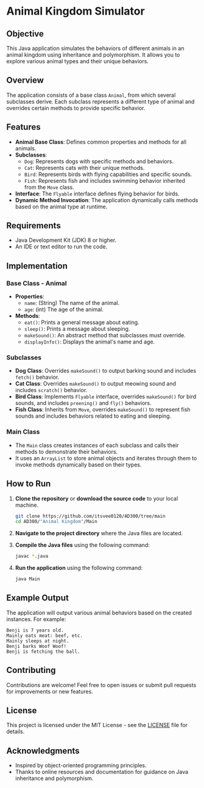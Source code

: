 
# Animal Kingdom Simulator

## Objective
This Java application simulates the behaviors of different animals in an animal kingdom using inheritance and polymorphism. It allows you to explore various animal types and their unique behaviors.

## Overview
The application consists of a base class `Animal`, from which several subclasses derive. Each subclass represents a different type of animal and overrides certain methods to provide specific behavior.

## Features
- **Animal Base Class**: Defines common properties and methods for all animals.
- **Subclasses**: 
  - `Dog`: Represents dogs with specific methods and behaviors.
  - `Cat`: Represents cats with their unique methods.
  - `Bird`: Represents birds with flying capabilities and specific sounds.
  - `Fish`: Represents fish and includes swimming behavior inherited from the `Move` class.
- **Interface**: The `Flyable` interface defines flying behavior for birds.
- **Dynamic Method Invocation**: The application dynamically calls methods based on the animal type at runtime.

## Requirements
- Java Development Kit (JDK) 8 or higher.
- An IDE or text editor to run the code.

## Implementation
### Base Class - Animal
- **Properties**: 
  - `name`: (String) The name of the animal.
  - `age`: (int) The age of the animal.
- **Methods**:
  - `eat()`: Prints a general message about eating.
  - `sleep()`: Prints a message about sleeping.
  - `makeSound()`: An abstract method that subclasses must override.
  - `displayInfo()`: Displays the animal's name and age.

### Subclasses
- **Dog Class**: Overrides `makeSound()` to output barking sound and includes `fetch()` behavior.
- **Cat Class**: Overrides `makeSound()` to output meowing sound and includes `scratch()` behavior.
- **Bird Class**: Implements `Flyable` interface, overrides `makeSound()` for bird sounds, and includes `preening()` and `fly()` behaviors.
- **Fish Class**: Inherits from `Move`, overrides `makeSound()` to represent fish sounds and includes behaviors related to eating and sleeping.

### Main Class
- The `Main` class creates instances of each subclass and calls their methods to demonstrate their behaviors.
- It uses an `ArrayList` to store animal objects and iterates through them to invoke methods dynamically based on their types.

## How to Run
1. **Clone the repository** or **download the source code** to your local machine.
   ```bash
   git clone https://github.com/itsvee0120/AD300/tree/main
   cd AD300/"Animal Kingdom"/Main
   ```

2. **Navigate to the project directory** where the Java files are located.

3. **Compile the Java files** using the following command:
   ```bash
   javac *.java
   ```

4. **Run the application** using the following command:
   ```bash
   java Main
   ```

## Example Output
The application will output various animal behaviors based on the created instances. For example:
```
Benji is 7 years old.
Mainly eats meat: beef, etc.
Mainly sleeps at night.
Benji barks Woof Woof!
Benji is fetching the ball.
```

## Contributing
Contributions are welcome! Feel free to open issues or submit pull requests for improvements or new features.

## License
This project is licensed under the MIT License - see the [LICENSE](LICENSE) file for details.

## Acknowledgments
- Inspired by object-oriented programming principles.
- Thanks to online resources and documentation for guidance on Java inheritance and polymorphism.

```

